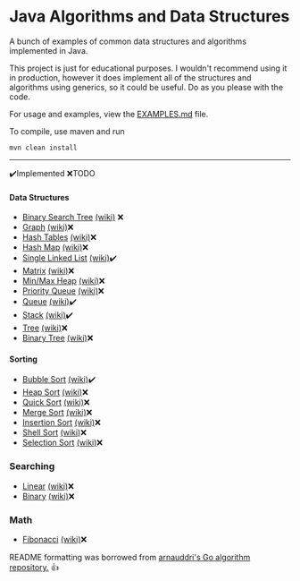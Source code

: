 # Java Algorithms and Data Structures 
 A bunch of examples of common data structures and algorithms implemented in Java. 

This project is just for educational purposes. I wouldn't recommend using it in production, however it does implement all 
of the structures and algorithms using generics, so it could be useful. Do as you please with the code. 

For usage and examples, view the [EXAMPLES.md](https://github.com/RyanDelap/structures-and-algorithms/blob/master/EXAMPLES.md) file.

To compile, use maven and run
```
mvn clean install
```

___
✔️️Implemented
❌TODO
#### Data Structures

* [Binary Search Tree]() [(wiki)](http://en.wikipedia.org/wiki/Binary_tree) ❌
* [Graph]() [(wiki)](http://en.wikipedia.org/wiki/Graph_%28abstract_data_type)❌ 
* [Hash Tables]() [(wiki)](http://en.wikipedia.org/wiki/Hash_table)❌
* [Hash Map]() [(wiki)](http://en.wikipedia.org/wiki/Hash_table)❌
* [Single Linked List]() [(wiki)](http://en.wikipedia.org/wiki/Linked_list)✔️️
* [Matrix]() [(wiki)](http://en.wikipedia.org/wiki/Matrix_(mathematics))❌
* [Min/Max Heap]() [(wiki)](http://en.wikipedia.org/wiki/Heap_%28data_structure%29)❌
* [Priority Queue]() [(wiki)](http://en.wikipedia.org/wiki/Priority_queue)❌
* [Queue]() [(wiki)](http://en.wikipedia.org/wiki/Queue_%28abstract_data_type%29)✔️️
* [Stack]() [(wiki)](http://en.wikipedia.org/wiki/Stack_%28abstract_data_type%29)✔️ 
* [Tree]() [(wiki)](http://en.wikipedia.org/wiki/Stack_%28abstract_data_type%29)❌
* [Binary Tree]() [(wiki)](http://en.wikipedia.org/wiki/Stack_%28abstract_data_type%29)❌

#### Sorting 
* [Bubble Sort]() [(wiki)](http://en.wikipedia.org/wiki/Bubble_sort)✔️ 
* [Heap Sort]() [(wiki)](http://en.wikipedia.org/wiki/Heapsort)❌
* [Quick Sort]() [(wiki)](http://en.wikipedia.org/wiki/Quicksort)❌
* [Merge Sort]() [(wiki)](http://en.wikipedia.org/wiki/Merge_sort)❌
* [Insertion Sort]() [(wiki)](http://en.wikipedia.org/wiki/Insertion_sort)❌
* [Shell Sort]() [(wiki)](http://en.wikipedia.org/wiki/Shellsort)❌
* [Selection Sort]() [(wiki)](http://en.wikipedia.org/wiki/Selection_sort)❌

### Searching
* [Linear]() [(wiki)](http://en.wikipedia.org/wiki/Selection_sort)❌
* [Binary]() [(wiki)](http://en.wikipedia.org/wiki/Selection_sort)❌

### Math
* [Fibonacci]() [(wiki)](http://en.wikipedia.org/wiki/Selection_sort)❌

README formatting was borrowed from [arnauddri's Go algorithm repository.](https://github.com/arnauddri) 👍
